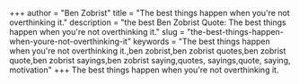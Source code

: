 +++
author = "Ben Zobrist"
title = "The best things happen when you're not overthinking it."
description = "the best Ben Zobrist Quote: The best things happen when you're not overthinking it."
slug = "the-best-things-happen-when-youre-not-overthinking-it"
keywords = "The best things happen when you're not overthinking it.,ben zobrist,ben zobrist quotes,ben zobrist quote,ben zobrist sayings,ben zobrist saying,quotes, sayings,quote, saying, motivation"
+++
The best things happen when you're not overthinking it.
